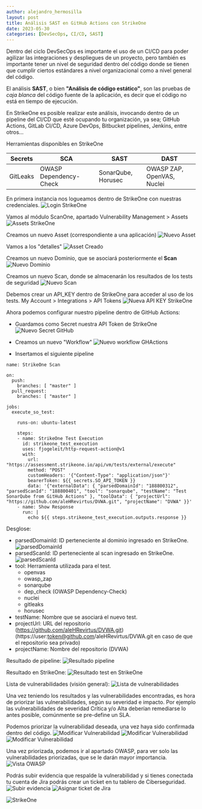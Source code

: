```yaml
---
author: alejandro_hermosilla
layout: post
title: Análisis SAST en GitHub Actions con StrikeOne
date: 2023-05-30
categories: [DevSecOps, CI/CD, SAST]
---
```


Dentro del ciclo DevSecOps es importante el uso de un CI/CD para poder agilizar las integraciones y despliegues de un proyecto, pero también es importante tener un nivel de seguridad dentro del código donde se tienen que cumplir ciertos estándares a nivel organizacional como a nivel general del código.

El análisis **SAST**, o bien **"Análisis de código estático"**, son las pruebas de _caja blanca_ del código fuente de la aplicación, es decir que el código no está en tiempo de ejecución.

En StrikeOne es posible realizar este análisis, invocando dentro de un pipeline del CI/CD que esté ocupando tu organización, ya sea; GitHub Actions, GitLab CI/CD, Azure DevOps, Bitbucket pipelines, Jenkins, entre otros...

Herramientas disponibles en StrikeOne

| Secrets  | SCA                    | SAST               | DAST                       |
| -------- | ---------------------- | ------------------ | -------------------------- |
| GitLeaks | OWASP Dependency-Check | SonarQube, Horusec | OWASP ZAP, OpenVAS, Nuclei |

En primera instancia nos logueamos dentro de StrikeOne con nuestras credenciales.
![Login StrikeOne](https://e-virtus.s3.us-east-2.amazonaws.com/blog/analisis_sast_strikeone_login_26_05_2023.png)

Vamos al módulo ScanOne, apartado Vulnerability Management > Assets
![Assets StrikeOne](https://e-virtus.s3.us-east-2.amazonaws.com/blog/analisis_sast_strikeone_assets_26_05_2023.png)

Creamos un nuevo Asset (correspondiente a una aplicación)
![Nuevo Asset](https://e-virtus.s3.us-east-2.amazonaws.com/blog/analisis_sast_strikeone_new_asset_26_05_2023.png)

Vamos a los "detalles"
![Asset Creado](https://e-virtus.s3.us-east-2.amazonaws.com/blog/analisis_sast_strikeone_asset_list_26_05_2023.png)

Creamos un nuevo Dominio, que se asociará posteriormente el **Scan**
![Nuevo Dominio](https://e-virtus.s3.us-east-2.amazonaws.com/blog/analisis_sast_strikeone_new_domain_26_05_2023.png)

Creamos un nuevo Scan, donde se almacenarán los resultados de los tests de seguridad
![Nuevo Scan](https://e-virtus.s3.us-east-2.amazonaws.com/blog/analisis_sast_strikeone_new_scan_26_05_2023.png)

Debemos crear un API_KEY dentro de StrikeOne para acceder al uso de los tests.
My Account > Integrations > API Tokens
![Nueva API KEY StrikeOne](https://e-virtus.s3.us-east-2.amazonaws.com/blog/analisis_sast_strikeone_new_api_token_26_05_2023.png)

Ahora podemos configurar nuestro pipeline dentro de GitHub Actions:

- Guardamos como Secret nuestra API Token de StrikeOne
  ![Nuevo Secret GitHub](https://e-virtus.s3.us-east-2.amazonaws.com/blog/analisis_sast_strikeone_secret_ghactions_26_05_2023.png)

- Creamos un nuevo "Workflow"
  ![Nuevo workflow GHActions](https://e-virtus.s3.us-east-2.amazonaws.com/blog/analisis_sast_strikeone_new_action_26_05_2023.png)

- Insertamos el siguiente pipeline

```
name: StrikeOne Scan

on:
  push:
    branches: [ "master" ]
  pull_request:
    branches: [ "master" ]

jobs:
  execute_so_test:

    runs-on: ubuntu-latest

    steps:
    - name: StrikeOne Test Execution
      id: strikeone_test_execution
      uses: fjogeleit/http-request-action@v1
      with:
        url: "https://assessment.strikeone.io/api/vm/tests/external/execute"
        method: "POST"
        customHeaders: '{"Content-Type": "application/json"}'
        bearerToken: ${{ secrets.SO_API_TOKEN }}
        data: '{"externalData": { "parsedDomainId": "188800312", "parsedScanId": "188800401", "tool": "sonarqube", "testName": "Test SonarQube from GitHub Actions" }, "toolData": { "projectUrl": "https://github.com/aleHRevirtus/DVWA.git", "projectName": "DVWA" }}'
    - name: Show Response
      run: |
        echo ${{ steps.strikeone_test_execution.outputs.response }}
```

Desglose:

- parsedDomainId: ID perteneciente al dominio ingresado en StrikeOne. ![parsedDomainId](https://e-virtus.s3.us-east-2.amazonaws.com/blog/analisis_sast_strikeone_id_domain_26_05_2023.png)
- parsedScanId: ID perteneciente al scan ingresado en StrikeOne. ![parsedScanId](https://e-virtus.s3.us-east-2.amazonaws.com/blog/analisis_sast_strikeone_id_scan_26_05_2023.png)
- tool: Herramienta utilizada para el test.
  - openvas
  - owasp_zap
  - sonarqube
  - dep_check (OWASP Dependency-Check)
  - nuclei
  - gitleaks
  - horusec
- testName: Nombre que se asociará el nuevo test.
- projectUrl: URL del repositorio (https://github.com/aleHRevirtus/DVWA.git) (https://user:token@github.com/aleHRevirtus/DVWA.git en caso de que el repositorio sea privado)
- projectName: Nombre del repositorio (DVWA)

Resultado de pipeline:
![Resultado pipeline](https://e-virtus.s3.us-east-2.amazonaws.com/blog/analisis_sast_strikeone_success_pipeline_26_05_2023.png)

Resultado en StrikeOne:
![Resultado test en StrikeOne](https://e-virtus.s3.us-east-2.amazonaws.com/blog/analisis_sast_strikeone_result_test_26_05_2023.png)

Lista de vulnerabilidades (visión general):
![Lista de vulnerabilidades](https://e-virtus.s3.us-east-2.amazonaws.com/blog/analisis_sast_strikeone_list_vulns_25_05_2023.png)

Una vez teniendo los resultados y las vulnerabilidades encontradas, es hora de priorizar las vulnerabilidades, según su severidad e impacto. Por ejemplo las vulnerabilidades de severidad Crítica y/o Alta deberían remediarse lo antes posible, comúnmente se pre-define un SLA.

Podemos priorizar la vulnerabilidad deseada, una vez haya sido confirmada dentro del código.
![Modificar Vulnerabilidad](https://e-virtus.s3.us-east-2.amazonaws.com/blog/analisis_sast_strikeone_mod_vuln_26_05_2023.png)
![Modificar Vulnerabilidad](https://e-virtus.s3.us-east-2.amazonaws.com/blog/analisis_sast_strikeone_prioritize_vuln_26_05_2023.png)
![Modificar Vulnerabilidad](https://e-virtus.s3.us-east-2.amazonaws.com/blog/analisis_sast_strikeone_update_vuln_26_05_2023.png)

Una vez priorizada, podemos ir al apartado OWASP, para ver solo las vulnerabilidades priorizadas, que se le darán mayor importancia.
![Vista OWASP](https://e-virtus.s3.us-east-2.amazonaws.com/blog/analisis_sast_strikeone_owasp_view_26_05_2023.png)

Podrás subir evidencia que respalde la vulnerabilidad y si tienes conectada tu cuenta de Jira podrás crear un ticket en tu tablero de Ciberseguridad.
![Subir evidencia](https://e-virtus.s3.us-east-2.amazonaws.com/blog/analisis_sast_strikeone_upload_evidence_26_05_2023.png)
![Asignar ticket de Jira](https://e-virtus.s3.us-east-2.amazonaws.com/blog/analisis_sast_strikeone_jira_issue_26_05_2023.png)

![StrikeOne](https://e-virtus.s3.us-east-2.amazonaws.com/blog/analisis_sast_strikeone_logo_26_05_2023.png)
